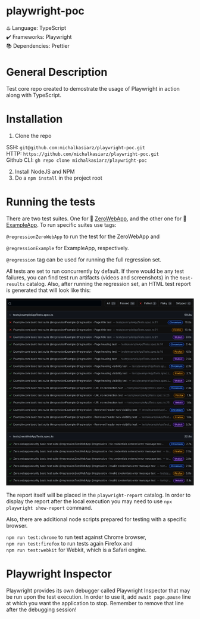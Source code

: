 # playwright-poc
 
:hotsprings: Language: TypeScript  
:heavy_check_mark: Frameworks: Playwright  
:books: Dependencies: Prettier  
  
# General Description  
  
Test core repo created to demostrate the usage of Playwright in action along with TypeScript. 

# Installation

1. Clone the repo

SSH: `git@github.com:michalkasiarz/playwright-poc.git`  
HTTP: `https://github.com/michalkasiarz/playwright-poc.git`  
Github CLI: `gh repo clone michalkasiarz/playwright-poc`  

2. Install NodeJS and NPM
3. Do a `npm install` in the project root

# Running the tests

There are two test suites. One for :link: [ZeroWebApp](http://zero.webappsecurity.com), and the other one for :link: [ExampleApp](https://example.com/). To run specific suites use tags:  
  
`@regressionZeroWebApp` to run the test for the ZeroWebApp and  
  
`@regressionExample` for ExampleApp, respectively.  
  
`@regression` tag can be used for running the full regression set.  
  
All tests are set to run concurrently by default. If there would be any test failures, you can find test run artifacts (videos and screenshots) in the `test-results` catalog. Also, after running the regression set, an HTML test report is generated that will look like this:  

![alt text](test-results.png)  
  
The report itself will be placed in the `playwright-report` catalog. In order to display the report after the local execution you may need to use `npx playwright show-report` command.
  
Also, there are additional node scripts prepared for testing with a specific browser.  
  
`npm run test:chrome` to run test against Chrome browser,  
`npm run test:firefox` to run tests again Firefox and  
`npm run test:webkit` for Webkit, which is a Safari engine.

# Playwright Inspector

Playwright provides its own debugger called Playwright Inspector that may be run upon the test execution. In order to use it, add `await page.pause` line at which you want the application to stop. Remember to remove that line after the debugging session!

